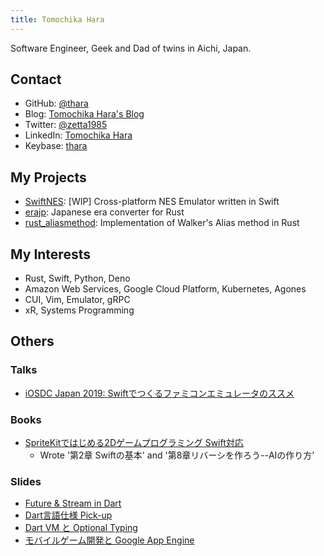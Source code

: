 ```yaml
---
title: Tomochika Hara
---
```


Software Engineer, Geek and Dad of twins in Aichi, Japan.

## Contact

- GitHub: [@thara](https://github.com/thara)
- Blog: [Tomochika Hara's Blog](https://blog.thara.jp)
- Twitter: [@zetta1985](https://twitter.com/zetta1985)
- LinkedIn: [Tomochika Hara](https://www.linkedin.com/in/tomochikahara/)
- Keybase: [thara](https://keybase.io/thara)

## My Projects

- [SwiftNES](https://github.com/thara/SwiftNES): [WIP] Cross-platform NES Emulator written in Swift
- [erajp](https://github.com/thara/erajp): Japanese era converter for Rust
- [rust_aliasmethod](https://github.com/thara/rust_aliasmethod): Implementation of Walker's Alias method in Rust

## My Interests

- Rust, Swift, Python, Deno
- Amazon Web Services, Google Cloud Platform, Kubernetes, Agones
- CUI, Vim, Emulator, gRPC
- xR, Systems Programming

## Others

### Talks

- [iOSDC Japan 2019: Swiftでつくるファミコンエミュレータのススメ](https://fortee.jp/iosdc-japan-2019/proposal/92904657-beda-46fe-8ecb-b27c75ee0f16)

### Books

- [SpriteKitではじめる2Dゲームプログラミング Swift対応](http://www.shoeisha.co.jp/book/detail/9784798139517)
  - Wrote '第2章 Swiftの基本' and '第8章リバーシを作ろう--AIの作り方'

### Slides

- [Future & Stream in Dart](https://speakerdeck.com/thara/future-and-stream-in-dart)
- [Dart言語仕様 Pick-up](https://speakerdeck.com/thara/dartyan-yu-shi-yang-pick-up)
- [Dart VM と Optional Typing](https://speakerdeck.com/thara/dart-vm-to-optional-typing)
- [モバイルゲーム開発と Google App Engine](https://speakerdeck.com/thara/mohairukemukai-fa-to-google-app-engine)
